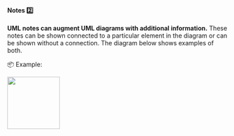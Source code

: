 <link rel="stylesheet" href="{{baseUrl}}/css/textbook.css">

<div class="website-content">

<div id="title">

#### Notes :two:

</div>

<div id="body">

**UML notes can augment UML diagrams with additional information.** These notes can be shown connected to a particular element in the diagram or can be shown without a connection. The diagram below shows examples of both.

<tip-box> 

:package: Example:

<img src="{{baseUrl}}/uml/notes/notes/images/adminProfessor.png" height="120" />
<p/>

</tip-box>

</div>

<div id="extras">
</div>

</div>
